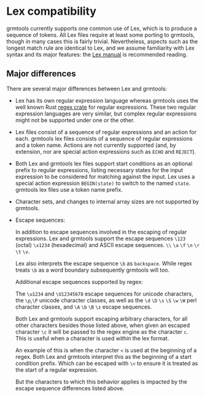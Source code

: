 # Lex compatibility

grmtools currently supports one common use of Lex, which is to produce a
sequence of tokens. All Lex files require at least some porting to grmtools,
though in many cases this is fairly trivial. Nevertheless, aspects such as
the longest match rule are identical to Lex, and we assume familiarity with Lex
syntax and its major features: the [Lex
manual](http://dinosaur.compilertools.net/lex/index.html) is recommended
reading.


## Major differences

There are several major differences between Lex and grmtools:

 * Lex has its own regular expression language whereas grmtools uses the well
   known Rust [regex crate](https://crates.io/crates/regex) for regular
   expressions. These two regular expression languages are very similar, but
   complex regular expressions might not be supported under one or the other.

 * Lex files consist of a sequence of regular expressions and an action for each.
   grmtools lex files consists of a sequence of regular expressions and a token
   name. Actions are not currently supported (and, by extension, nor are
   special action expressions such as `ECHO` and `REJECT`).

 * Both Lex and grmtools lex files support start conditions as an optional prefix
   to regular expressions, listing necessary states for the input expression to 
   be considered for matching against the input. Lex uses a special action
   expression `BEGIN(state)` to switch to the named `state`. grmtools lex files
   use a token name prefix.

 * Character sets, and changes to internal array sizes are not supported by grmtools.

 * Escape sequences:

   In addition to escape sequences involved in the escaping of regular expressions.
   Lex and grmtools support the escape sequences `\123` (octal) `\x1234` (hexadecimal)
   and ASCII escape sequences. `\\` `\a` `\f` `\n` `\r` `\t` `\v`.

   Lex also interprets the escape sequence `\b` as `backspace`.  While regex treats `\b`
   as a word boundary subsequently grmtools will too.

   Additional escape sequences supported by regex:

   The `\u1234` and `\U12345678` escape sequences for unicode characters,
   the `\p`,`\P` unicode character classes, as well as the `\d` `\D` `\s` `\S`
   `\w` `\W` perl character classes, and `\A` `\b` `\B` `\z` escape sequences.

   Both Lex and grmtools support escaping arbitrary characters, for all other characters
   besides those listed above, when given an escaped character `\c` it will be passed to
   the regex engine as the character `c`.  This is useful when a character is used within
   the lex format.

   An example of this is when the character `<` is used at the beginning of a regex. Both Lex
   and grmtools interpret this as the beginning of a start condition prefix. Which can be
   escaped with `\<` to ensure it is treated as the start of a regular expression.

   But the characters to which this behavior applies is impacted by the escape sequence
   differences listed above.
